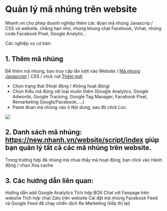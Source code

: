 # Quản lý mã nhúng trên website
Nhanh.vn cho phép doanh nghiệp thêm các đoạn mã nhúng Javascrip / CSS và website, chẳng hạn như, nhúng khung chat Facebook, Vchat, nhúng code Facebook Pixel, Google Analytic...

Các nghiệp vụ cơ bản:

## 1. Thêm mã nhúng

Để thêm mã nhúng, bạn truy cập lần lượt vào Website / [Mã nhúng Javascript](https://new.nhanh.vn/website/script/index) | CSS / click nút [Thêm mới](https://new.nhanh.vn/website/script/index?tab=add)

- Chọn trạng thái (Hoạt động / Không hoạt động)
- Chọn Kiểu mã đúng với loại muốn thêm (Google Analytics, Google Adwords, Google Tracking, Google Tag Manager, Facebook Pixel, Remarketing Google/Facebook.....)
- Paste đoạn mã nhúng vào ô Nội dung, sau đó click Lưu

![](https://raw.githubusercontent.com/nhanhapi/manual/master/docs/website/img/thong-tin-ma-nhung.png)

##  2. Danh sách mã nhúng: https://new.nhanh.vn/website/script/index giúp bạn quản lý tất cả các mã nhúng trên website.

Trong trường hợp đã nhúng mà chưa thấy mã hoạt động, bạn click vào Hành động / chọn Xóa cache

## 3. Các hướng dẫn liên quan:

Hướng dẫn add Google Analytics
Tích hợp BOX Chat với Fanpage trên website
Tích hợp chat Zalo trên website
Cài đặt mã nhúng Facebook Feed và Google Feed để chạy chiến dịch Re Marketing (tiếp thị lại)
